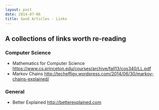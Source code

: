 ```yaml
---
layout: post
date: 2014-07-06
title: Good Articles - Links
---
```


## A collections of links worth re-reading

### Computer Science

* Mathematics for Computer Science <https://www.cs.princeton.edu/courses/archive/fall13/cos340/LL.pdf>
* Markov Chains <http://techeffigy.wordpress.com/2014/06/30/markov-chains-explained/>

### General

* Better Explained <http://betterexplained.com>
